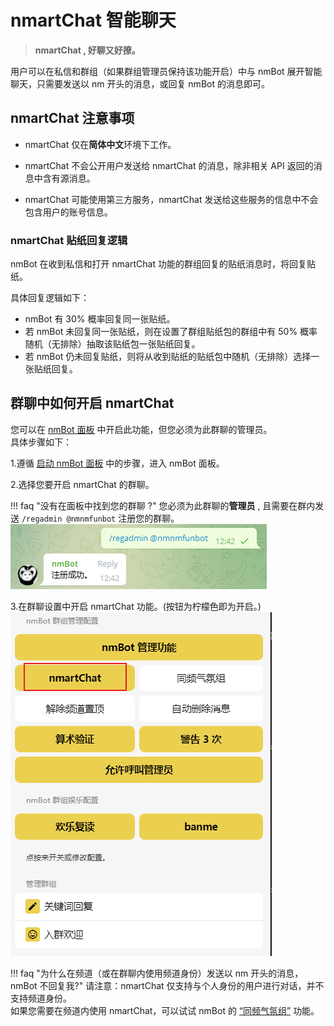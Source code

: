 # nmartChat 智能聊天

> **nmartChat , 好聊又好撩。**

用户可以在私信和群组（如果群组管理员保持该功能开启）中与 nmBot 展开智能聊天，只需要发送以 nm 开头的消息，或回复 nmBot 的消息即可。

## nmartChat 注意事项

- nmartChat 仅在**简体中文**环境下工作。

- nmartChat 不会公开用户发送给 nmartChat 的消息，除非相关 API 返回的消息中含有源消息。

- nmartChat 可能使用第三方服务，nmartChat 发送给这些服务的信息中不会包含用户的账号信息。  

### nmartChat 贴纸回复逻辑

nmBot 在收到私信和打开 nmartChat 功能的群组回复的贴纸消息时，将回复贴纸。  

具体回复逻辑如下：

- nmBot 有 30% 概率回复同一张贴纸。
- 若 nmBot 未回复同一张贴纸，则在设置了群组贴纸包的群组中有 50% 概率随机（无排除）抽取该贴纸包一张贴纸回复。
- 若 nmBot 仍未回复贴纸，则将从收到贴纸的贴纸包中随机（无排除）选择一张贴纸回复。

## 群聊中如何开启 nmartChat

您可以在 [nmBot 面板](./launch-panel.md) 中开启此功能，但您必须为此群聊的管理员。  
具体步骤如下：

1.遵循 [启动 nmBot 面板](./launch-panel.md) 中的步骤，进入 nmBot 面板。

2.选择您要开启 nmartChat 的群聊。  

!!! faq "没有在面板中找到您的群聊 ?"
    您必须为此群聊的**管理员** , 且需要在群内发送 `/regadmin @nmnmfunbot` 注册您的群聊。
    ![regadmin](img/nmartchat_regadmin.png)

3.在群聊设置中开启 nmartChat 功能。(按钮为柠檬色即为开启。)  
   ![enablechat](img/nmartchat_panel_enablechat.png)

!!! faq "为什么在频道（或在群聊内使用频道身份）发送以 nm 开头的消息，nmBot 不回复我?"
    请注意：nmartChat 仅支持与个人身份的用户进行对话，并不支持频道身份。  
    如果您需要在频道内使用 nmartChat，可以试试 nmBot 的 [“同频气氛组”](./group/reply-channel.md) 功能。

